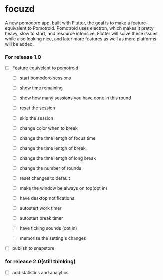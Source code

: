 # focuzd

A new pomodoro app, built with Flutter, the goal is to make a feature-equivalent to Pomotroid. Pomotroid uses electron, which makes it pretty heavy, slow to start, and resource intensive. Flutter will solve these issues while also looking nice, and later more features as well as more platforms will be added. 

 ### For release 1.0
  - [ ] Feature equivelant to pomotroid
    - [ ] start pomodoro sessions
    - [ ] show time remaining 
    - [ ] show how many sessions you have done in this round 
    - [ ] reset the session 
    - [ ] skip the session
    - [ ] change color when to break

    - [ ] change the time lentgh of focus time 
    - [ ] change the time lentgh of break 
    - [ ] change the time lentgh of long break
    - [ ] change the number of rounds
    - [ ] reset changes to default

    - [ ] make the window be always on top(opt in) 
    - [ ] have desktop notifications
    - [ ] autostart work timer 
    - [ ] autostart break timer 
    - [ ] have ticking sounds (opt in)
    - [ ] memorise the setting's changes
  - [ ] publish to snapstore
  

 ### for release 2.0(still thinking)
   - [ ] add statistics and analytics
       
    
